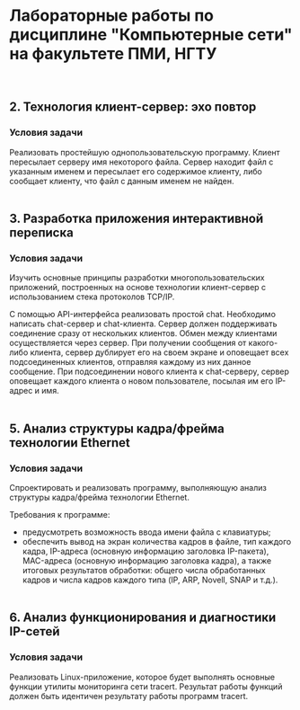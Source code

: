 # Лабораторные работы по дисциплине "Компьютерные сети" на факультете ПМИ, НГТУ
&nbsp;  

## 2. Технология клиент-сервер: эхо повтор
### Условия задачи

Реализовать простейшую однопользовательскую программу. Клиент пересылает серверу имя некоторого файла. Сервер находит файл с указанным именем и пересылает его содержимое клиенту, либо 
сообщает клиенту, что файл с данным именем не найден.  
&nbsp;  

## 3. Разработка приложения интерактивной переписка
### Условия задачи

Изучить основные принципы разработки многопользовательских приложений, построенных на основе технологии клиент-сервер с использованием 
стека протоколов TCP/IP. 

С помощью API-интерфейса реализовать простой chat. Необходимо написать chat-сервер и chat-клиента. Сервер должен поддерживать соединение 
сразу от нескольких клиентов. Обмен между клиентами осуществляется через сервер. При получении сообщения от какого-либо клиента, сервер 
дублирует его на своем экране и оповещает всех подсоединенных клиентов, отправляя каждому из них данное сообщение. При подсоединении 
нового клиента к chat-серверу, сервер оповещает каждого клиента о новом пользователе, посылая им его IP-адрес и имя.  
&nbsp;  

## 5. Анализ структуры кадра/фрейма технологии Ethernet
### Условия задачи

Спроектировать и реализовать программу, выполняющую анализ структуры кадра/фрейма технологии Ethernet.  

Требования к программе:
* предусмотреть возможность ввода имени файла с клавиатуры; 
* обеспечить вывод на экран количества кадров в файле, тип каждого кадра, IP-адреса (основную информацию заголовка IP-пакета), 
MAC-адреса (основную информацию заголовка кадра), а также итоговых результатов обработки: общего числа обработанных кадров и числа 
кадров каждого типа (IP, ARP, Novell, SNAP и т.д.).  
&nbsp;  

## 6. Анализ функционирования и диагностики IP-сетей
### Условия задачи

Реализовать Linux-приложение, которое будет выполнять основные функции утилиты мониторинга сети tracert. Результат работы функций 
должен быть идентичен результату работы программ tracert.
